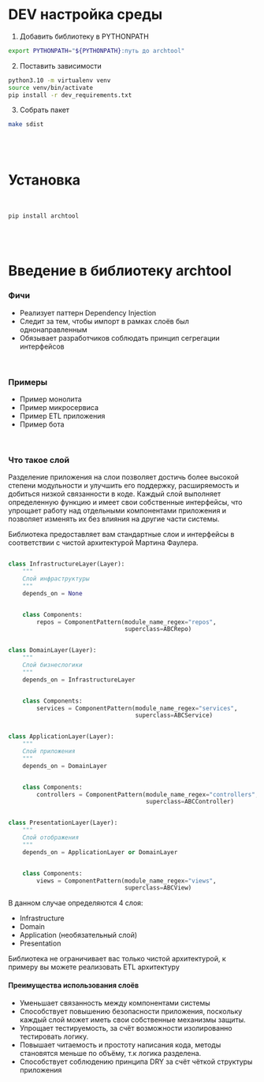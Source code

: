 # DEV настройка среды

1. Добавить библиотеку в PYTHONPATH
``` bash
export PYTHONPATH="${PYTHONPATH}:путь до archtool"
```
2. Поставить зависимости
``` bash
python3.10 -m virtualenv venv
source venv/bin/activate
pip install -r dev_requirements.txt
```
3. Собрать пакет 
``` bash
make sdist
```

</br>
</br>

# Установка
</br>

```
pip install archtool
```


</br></br>
# Введение в библиотеку archtool


### Фичи
* Реализует паттерн Dependency Injection
* Следит за тем, чтобы импорт в рамках слоёв был однонаправленным
* Обязывает разработчиков соблюдать принцип сегрегации интерфейсов




</br>

### Примеры
* Пример монолита
* Пример микросервиса
* Пример ETL приложения
* Пример бота

</br>

### Что такое слой
Разделение приложения на слои позволяет достичь более высокой степени модульности и улучшить его поддержку, расширяемость и добиться низкой связанности в коде. Каждый слой выполняет определенную функцию и имеет свои собственные интерфейсы, что упрощает работу над отдельными компонентами приложения и позволяет изменять их без влияния на другие части системы. 





Библиотека предоставляет вам стандартные слои и интерфейсы в соответствии с чистой архитектурой Мартина Фаулера.



```python

class InfrastructureLayer(Layer):
    """
    Слой инфраструктуры
    """
    depends_on = None


    class Components:
        repos = ComponentPattern(module_name_regex="repos",
                                 superclass=ABCRepo)


class DomainLayer(Layer):
    """
    Слой бизнеслогики
    """
    depends_on = InfrastructureLayer


    class Components:
        services = ComponentPattern(module_name_regex="services",
                                    superclass=ABCService)


class ApplicationLayer(Layer):
    """
    Слой приложения
    """
    depends_on = DomainLayer


    class Components:
        controllers = ComponentPattern(module_name_regex="controllers",
                                       superclass=ABCController)


class PresentationLayer(Layer):
    """
    Слой отображения
    """
    depends_on = ApplicationLayer or DomainLayer


    class Components:
        views = ComponentPattern(module_name_regex="views",
                                 superclass=ABCView)

```

В данном случае определяются 4 слоя:

* Infrastructure
* Domain
* Application (необязательный слой)
* Presentation


Библиотека не ограничивает вас только чистой архитектурой, к примеру вы можете реализовать ETL архитектуру



#### Преимущества использования слоёв


* Уменьшает связанность между компонентами системы
* Способствует повышению безопасности приложения, поскольку каждый слой может иметь свои собственные механизмы защиты.
* Упрощает тестируемость, за счёт возможности изолированно тестировать логику.
* Повышает читаемость и простоту написания кода, методы становятся меньше по объёму, т.к логика разделена.
* Способствует соблюдению принципа DRY за счёт чёткой структуры приложения

